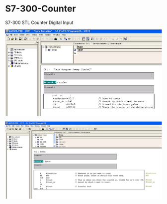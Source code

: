 # S7-300-Counter
S7-300 STL Counter Digital Input

![Alt text](OB1.jpg?raw=true "Chamada Principal")

![Alt text](FC1.jpg?raw=true "Function Code")

